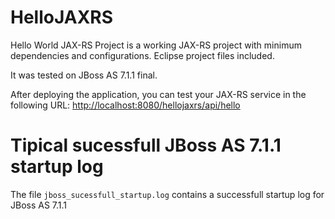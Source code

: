 # HelloJAXRS
Hello World JAX-RS Project is a working JAX-RS project with minimum dependencies and configurations. Eclipse project files included.

It was tested on JBoss AS 7.1.1 final.

After deploying the application, you can test your JAX-RS service in the following URL: [http://localhost:8080/hellojaxrs/api/hello](http://localhost:8080/hellojaxrs/api/hello)

# Tipical sucessfull JBoss AS 7.1.1 startup log

The file `jboss_sucessfull_startup.log` contains a successfull startup log for JBoss AS 7.1.1